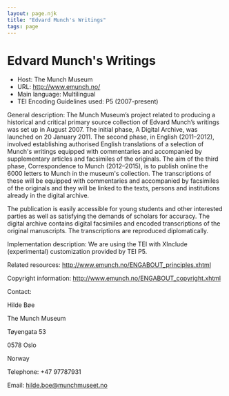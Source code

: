 ```yaml
---
layout: page.njk
title: "Edvard Munch's Writings"
tags: page
---
```

# Edvard Munch's Writings




* Host: The Munch Museum
* URL: <http://www.emunch.no/>
* Main language: Multilingual
* TEI Encoding Guidelines used: P5 (2007-present)



General description: The Munch Museum’s project related to producing a historical and critical primary
 source collection of Edvard Munch’s writings was set up in August 2007. The initial
 phase, A Digital Archive, was launched on 20 January 2011. The second phase, in English
 (2011–2012), involved establishing authorised English translations of a selection
 of Munch's writings equipped with commentaries and accompanied by supplementary articles
 and facsimiles of the originals. The aim of the third phase, Correspondence to Munch
 (2012–2015), is to publish online the 6000 letters to Munch in the museum's collection.
 The transcriptions of these will be equipped with commentaries and accompanied by
 facsimiles of the originals and they will be linked to the texts, persons and institutions
 already in the digital archive.
 
The publication is easily accessible for young students and other interested parties
 as well as satisfying the demands of scholars for accuracy. The digital archive contains
 digital facsimiles and encoded transcriptions of the original manuscripts. The transcriptions
 are reproduced diplomatically.
 





Implementation description:
 We are using the TEI with XInclude (experimental) customization provided by TEI P5.



Related resources: <http://www.emunch.no/ENGABOUT_principles.xhtml>



Copyright information: <http://www.emunch.no/ENGABOUT_copyright.xhtml>



Contact:
 



Hilde Bøe


The Munch Museum
 
 Tøyengata 53
 
 0578 Oslo
 
 Norway
 
 



Telephone: +47 97787931



Email: [hilde.boe@munchmuseet.no](mailto:hilde.boe@munchmuseet.no)





